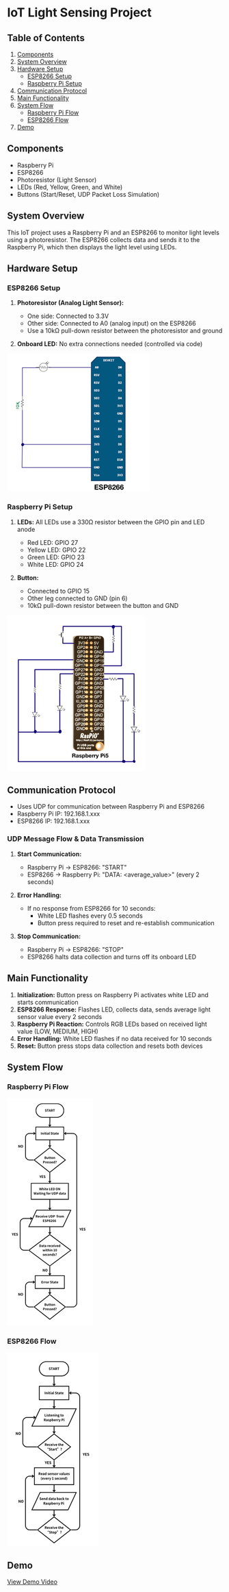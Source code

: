 # IoT Light Sensing Project

## Table of Contents
1. [Components](#components)
2. [System Overview](#system-overview)
3. [Hardware Setup](#hardware-setup)
   - [ESP8266 Setup](#esp8266-setup)
   - [Raspberry Pi Setup](#raspberry-pi-setup)
4. [Communication Protocol](#communication-protocol)
5. [Main Functionality](#main-functionality)
6. [System Flow](#system-flow)
   - [Raspberry Pi Flow](#raspberry-pi-flow)
   - [ESP8266 Flow](#esp8266-flow)
7. [Demo](#demo)

## Components
- Raspberry Pi
- ESP8266
- Photoresistor (Light Sensor)
- LEDs (Red, Yellow, Green, and White)
- Buttons (Start/Reset, UDP Packet Loss Simulation)

## System Overview
This IoT project uses a Raspberry Pi and an ESP8266 to monitor light levels using a photoresistor. The ESP8266 collects data and sends it to the Raspberry Pi, which then displays the light level using LEDs.

## Hardware Setup

### ESP8266 Setup
1. **Photoresistor (Analog Light Sensor):**
   - One side: Connected to 3.3V
   - Other side: Connected to A0 (analog input) on the ESP8266
   - Use a 10kΩ pull-down resistor between the photoresistor and ground

2. **Onboard LED:** No extra connections needed (controlled via code)

![ESP8266 Schematic](./media/Picture1.png)

### Raspberry Pi Setup
1. **LEDs:** All LEDs use a 330Ω resistor between the GPIO pin and LED anode
   - Red LED: GPIO 27
   - Yellow LED: GPIO 22
   - Green LED: GPIO 23
   - White LED: GPIO 24

2. **Button:**
   - Connected to GPIO 15
   - Other leg connected to GND (pin 6)
   - 10kΩ pull-down resistor between the button and GND

![Raspberry Pi Schematic](./media/Picture2.png)

## Communication Protocol
- Uses UDP for communication between Raspberry Pi and ESP8266
- Raspberry Pi IP: 192.168.1.xxx
- ESP8266 IP: 192.168.1.xxx

### UDP Message Flow & Data Transmission
1. **Start Communication:**
   - Raspberry Pi → ESP8266: "START"
   - ESP8266 → Raspberry Pi: "DATA: <average_value>" (every 2 seconds)

2. **Error Handling:**
   - If no response from ESP8266 for 10 seconds:
     - White LED flashes every 0.5 seconds
     - Button press required to reset and re-establish communication

3. **Stop Communication:**
   - Raspberry Pi → ESP8266: "STOP"
   - ESP8266 halts data collection and turns off its onboard LED

## Main Functionality
1. **Initialization:** Button press on Raspberry Pi activates white LED and starts communication
2. **ESP8266 Response:** Flashes LED, collects data, sends average light sensor value every 2 seconds
3. **Raspberry Pi Reaction:** Controls RGB LEDs based on received light value (LOW, MEDIUM, HIGH)
4. **Error Handling:** White LED flashes if no data received for 10 seconds
5. **Reset:** Button press stops data collection and resets both devices

## System Flow

### Raspberry Pi Flow
![Raspberry Pi Flowchart](./media/Picture3.png)

### ESP8266 Flow
![ESP8266 Flowchart](./media/Picture4.png)

## Demo
[View Demo Video]([https://drive.google.com/file/d/1eb1Ryeq-JZTNZIdM9p7p94Wu8D1bjBXA/view?usp=drive_link](https://drive.google.com/file/d/1iB5b1A3w3z4M8ymoQmxHrwyPXidl_wKg/view?usp=drive_link))
